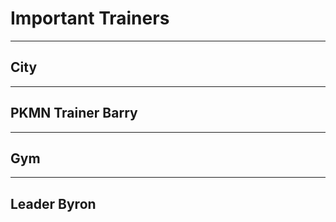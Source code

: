 # Important Trainers

---

## City

---

## PKMN Trainer Barry


---

## Gym

---

## Leader Byron

